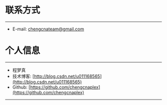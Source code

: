 # 联系方式

---

  * E-mail: chengcnateam@gmail.com

# 个人信息

---

  * 程梦真
  * 技术博客: [http://blog.csdn.net/u011168565](http://blog.csdn.net/u011168565)
  * Github:  [https://github.com/chengcnaplex](https://github.com/chengcnaplex) 

---

